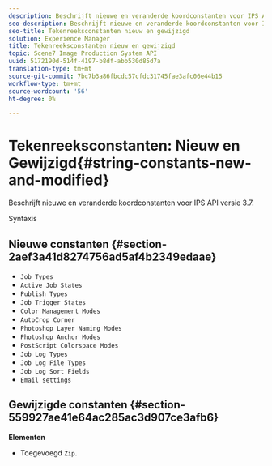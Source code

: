 ```yaml
---
description: Beschrijft nieuwe en veranderde koordconstanten voor IPS API versie 3.7.
seo-description: Beschrijft nieuwe en veranderde koordconstanten voor IPS API versie 3.7.
seo-title: Tekenreeksconstanten nieuw en gewijzigd
solution: Experience Manager
title: Tekenreeksconstanten nieuw en gewijzigd
topic: Scene7 Image Production System API
uuid: 5172190d-514f-4197-b8df-abb530d85d7a
translation-type: tm+mt
source-git-commit: 7bc7b3a86fbcdc57cfdc31745fae3afc06e44b15
workflow-type: tm+mt
source-wordcount: '56'
ht-degree: 0%

---
```



# Tekenreeksconstanten: Nieuw en Gewijzigd{#string-constants-new-and-modified}

Beschrijft nieuwe en veranderde koordconstanten voor IPS API versie 3.7.

Syntaxis

## Nieuwe constanten {#section-2aef3a41d8274756ad5af4b2349edaae}

* `Job Types`
* `Active Job States`
* `Publish Types`
* `Job Trigger States`
* `Color Management Modes`
* `AutoCrop Corner`
* `Photoshop Layer Naming Modes`
* `Photoshop Anchor Modes`
* `PostScript Colorspace Modes`
* `Job Log Types`
* `Job Log File Types`
* `Job Log Sort Fields`
* `Email settings`

## Gewijzigde constanten {#section-559927ae41e64ac285ac3d907ce3afb6}

**Elementen**

* Toegevoegd `Zip`.

